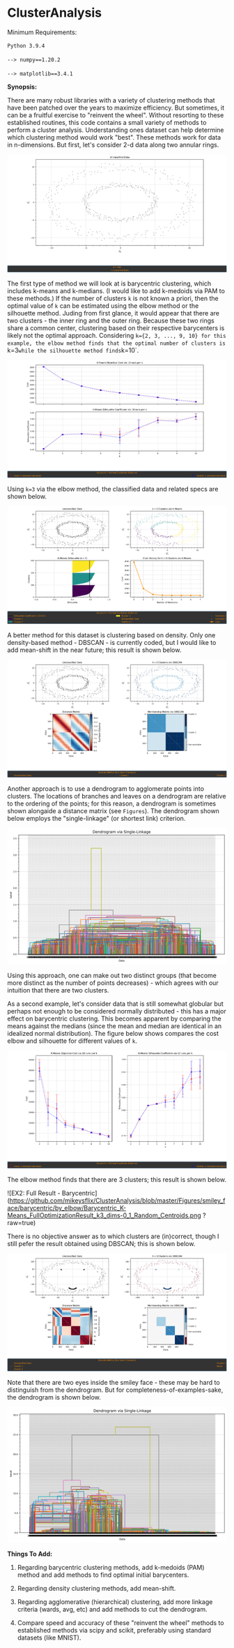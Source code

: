 # ClusterAnalysis

Minimum Requirements:

    Python 3.9.4

    --> numpy==1.20.2

    --> matplotlib==3.4.1

**Synopsis:**

There are many robust libraries with a variety of clustering methods that have been patched over the years to maximize efficiency. But sometimes, it can be a fruitful exercise to "reinvent the wheel". Without resorting to these established routines, this code contains a small variety of methods to perform a cluster analysis. Understanding ones dataset can help determine which clustering method would work "best". 
These methods work for data in n-dimensions. But first, let's consider 2-d data along two annular rings.

![Unclassified Data - 2d Annuli](https://github.com/mikeysflix/ClusterAnalysis/blob/master/Figures/annulus_2d/Unclassified_Data_dims-0_1.png?raw=true)

The first type of method we will look at is barycentric clustering, which includes k-means and k-medians. (I would like to add k-medoids via PAM to these methods.) If the number of clusters `k` is not known a priori, then the optimal value of `k` can be estimated using the elbow method or the silhouette method. Juding from first glance, it would appear that there are two clusters - the inner ring and the outer ring. Because these two rings share a common center, clustering based on their respective barycenters is likely not the optimal approach. Considering `k={2, 3, ..., 9, 10} for this example, the elbow method finds that the optimal number of clusters is `k=3` while the silhouette method finds `k=10`. 

![EX1: Comparison of Optimal K](https://github.com/mikeysflix/ClusterAnalysis/blob/master/Figures/annulus_2d/barycentric/by_elbow/Barycentric_K-Means_Cost_%26_Silhouette_ByK_Random_Centroids_vertical.png?raw=true)

Using `k=3` via the elbow method, the classified data and related specs are shown below.

![EX1: Full Result - Barycentric](https://github.com/mikeysflix/ClusterAnalysis/blob/master/Figures/annulus_2d/barycentric/by_elbow/Barycentric_K-Means_FullOptimizationResult_k3_dims-0_1_Random_Centroids.png?raw=true)

A better method for this dataset is clustering based on density. Only one density-based method - DBSCAN - is currently coded, but I would like to add mean-shift in the near future; this result is shown below.

![EX1: Full Result - Density](https://github.com/mikeysflix/ClusterAnalysis/blob/master/Figures/annulus_2d/density/DensityDBSCAN_FullOptimizationResult_k2_by_m0_dims-0_1.png?raw=true)

Another approach is to use a dendrogram to agglomerate points into clusters. The locations of branches and leaves on a dendrogram are relative to the ordering of the points; for this reason, a dendrogram is sometimes shown alongaide a distance matrix (see `Figures`). The dendrogram shown below employs the "single-linkage" (or shortest link) criterion.

![EX1: Dendrogram](https://github.com/mikeysflix/ClusterAnalysis/blob/master/Figures/annulus_2d/agglomerative/AgglomerativeDendrogram_Single-Linkage_Row0_pos.png?raw=true)

Using this approach, one can make out two distinct groups (that become more distinct as the number of points decreases) - which agrees with our intuition that there are two clusters.


As a second example, let's consider data that is still somewhat globular but perhaps not enough to be considered normally distributed - this has a major effect on barycentric clustering. This becomes apparent by comparing the means against the medians (since the mean and median are identical in an idealized normal distribution). The figure below shows compares the cost elbow and silhouette for different values of `k`.

![EX2: Comparison of Optimal K](https://github.com/mikeysflix/ClusterAnalysis/blob/master/Figures/smiley_face/barycentric/by_elbow/Barycentric_K-Means_Cost_%26_Silhouette_ByK_Random_Centroids_horizontal.png?raw=true)

The elbow method finds that there are 3 clusters; this result is shown below.

![EX2: Full Result - Barycentric](https://github.com/mikeysflix/ClusterAnalysis/blob/master/Figures/smiley_face/barycentric/by_elbow/Barycentric_K-Means_FullOptimizationResult_k3_dims-0_1_Random_Centroids.png
?raw=true)

There is no objective answer as to which clusters are (in)correct, though I still pefer the result obtained using DBSCAN; this is shown below.

![EX2: Full Result - Density](https://github.com/mikeysflix/ClusterAnalysis/blob/master/Figures/smiley_face/density/DensityDBSCAN_FullOptimizationResult_k3_by_m221_dims-0_1.png?raw=true)

Note that there are two eyes inside the smiley face - these may be hard to distinguish from the dendrogram. But for completeness-of-examples-sake, the dendrogram is shown below.

![EX2: Dendrogram](https://github.com/mikeysflix/ClusterAnalysis/blob/master/Figures/smiley_face/agglomerative/AgglomerativeDendrogram_Single-Linkage_Row0_pos.png?raw=true)

**Things To Add:**

1) Regarding barycentric clustering methods, add k-medoids (PAM) method and add methods to find optimal initial barycenters.

2) Regarding density clustering methods, add mean-shift.

3) Regarding agglomerative (hierarchical) clustering, add more linkage criteria (wards, avg, etc) and add methods to cut the dendrogram.

4) Compare speed and accuracy of these "reinvent the wheel" methods to established methods via scipy and scikit, preferably using standard datasets (like MNIST). 



